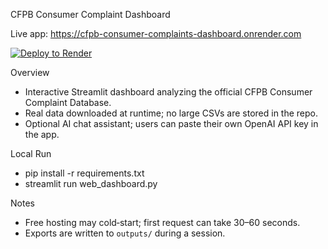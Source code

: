 CFPB Consumer Complaint Dashboard

Live app: https://cfpb-consumer-complaints-dashboard.onrender.com

[![Deploy to Render](https://render.com/images/deploy-to-render-button.svg)](https://render.com/deploy?repo=https://github.com/Rory503/CFPB_VERSION5/tree/restore-website)

Overview
- Interactive Streamlit dashboard analyzing the official CFPB Consumer Complaint Database.
- Real data downloaded at runtime; no large CSVs are stored in the repo.
- Optional AI chat assistant; users can paste their own OpenAI API key in the app.

Local Run
- pip install -r requirements.txt
- streamlit run web_dashboard.py

Notes
- Free hosting may cold‑start; first request can take 30–60 seconds.
- Exports are written to `outputs/` during a session.
